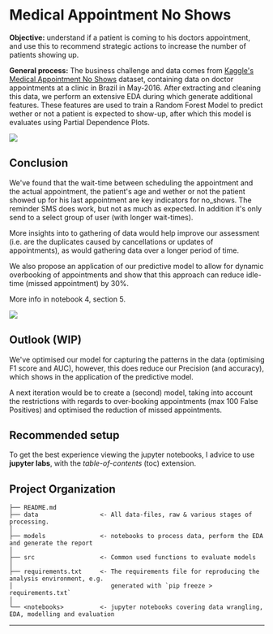 Medical Appointment No Shows
==============================

**Objective:** understand if a patient is coming to his doctors appointment, and use this to recommend strategic actions to increase the number of patients showing up.

**General process:** 
The business challenge and data comes from [Kaggle's Medical Appointment No Shows](https://www.kaggle.com/joniarroba/noshowappointments) dataset, containing data on doctor appointments at a clinic in Brazil in May-2016. After extracting and cleaning this data, we perform an extensive EDA during which generate additional features. These features are used to train a Random Forest Model to predict wether or not a patient is expected to show-up, after which this model is evaluates using Partial Dependence Plots. 

![](images/screenshot.png)


Conclusion
------------
We've found that the wait-time between scheduling the appointment and the actual appointment, the patient's age and wether or not the patient showed up for his last appointment are key indicators for no_shows. The reminder SMS does work, but not as much as expected. In addition it's only send to a select group of user (with longer wait-times).

More insights into to gathering of data would help improve our assessment (i.e. are the duplicates caused by cancellations or updates of appointments), as would gathering data over a longer period of time.

We also propose an application of our predictive model to allow for dynamic overbooking of appointments and show that this approach can reduce idle-time (missed appointment) by 30%. 

More info in notebook 4, section 5.

![](images/screenshot_2.png)


Outlook (WIP)
------------
We've optimised our model for capturing the patterns in the data (optimising F1 score and AUC), however, this does reduce our Precision (and accuracy), which shows in the application of the predictive model.

A next iteration would be to create a (second) model, taking into account the restrictions with regards to over-booking appointments (max 100 False Positives) and optimised the reduction of missed appointments.


Recommended setup
------------
To get the best experience viewing the jupyter notebooks, I advice to use **jupyter labs**, with the *table-of-contents* (toc) extension. 


Project Organization
------------

    ├── README.md          
    ├── data                 <- All data-files, raw & various stages of processing.
    │
    ├── models               <- notebooks to process data, perform the EDA and generate the report
    │
    ├── src                  <- Common used functions to evaluate models
    │
    ├── requirements.txt     <- The requirements file for reproducing the analysis environment, e.g.
    │                           generated with `pip freeze > requirements.txt`
    │
    └── <notebooks>          <- jupyter notebooks covering data wrangling, EDA, modelling and evaluation


--------